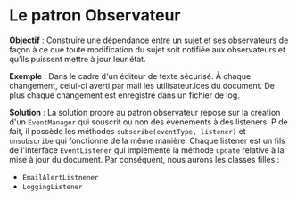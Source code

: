 # Le patron Observateur 
**Objectif** : Construire une dépendance entre un sujet et ses
observateurs de façon à ce que toute modification du sujet soit
notifiée aux observateurs et qu’ils puissent mettre à jour leur état.

**Exemple** : Dans le cadre d'un éditeur de texte sécurisé. À chaque 
changement, celui-ci averti par mail les utilisateur.ices du document. De plus 
chaque changement est enregistré dans un fichier de log. 

**Solution** : La solution propre au patron observateur repose sur la création 
d'un `EventManager` qui souscrit ou non des évènements à des listeners. P
de fait, il possède les méthodes `subscribe(eventType, listener)` et `unsubscribe`
qui fonctionne de la même manière. Chaque listener est un fils de l'interface 
`EventListener` qui implémente la méthode `update` relative à la mise
à jour du document. Par conséquent, nous aurons les classes filles : 
- `EmailAlertListnener`
- `LoggingListener`
